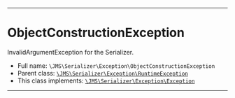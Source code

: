 ***

# ObjectConstructionException

InvalidArgumentException for the Serializer.

* Full name: `\JMS\Serializer\Exception\ObjectConstructionException`
* Parent class: [`\JMS\Serializer\Exception\RuntimeException`](./RuntimeException.md)
* This class implements:
  [`\JMS\Serializer\Exception\Exception`](./Exception.md)

***

